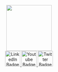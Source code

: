 <div id="header" align="center">
  <img src="https://media1.giphy.com/media/lP8xu5t2DLGG045H8F/giphy.gif" width="150"/>
</div>



<div id="badges" align="center" margin-top:"200px">
  <a href="your-linkedin-URL">
    <img src="https://i.imgur.com/O43EpVb.png" alt="LinkedIn Badge" width="50"/>
  </a>
  <a href="your-youtube-URL">
    <img src="https://i.imgur.com/QTMkO4c.png" alt="Youtube Badge" width="50"/>
  </a>
  <a href="your-twitter-URL">
    <img src="https://i.imgur.com/nQmDEnB.png" alt="Twitter Badge" width="50"/>
  </a>
</div>



